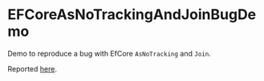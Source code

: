 # EFCoreAsNoTrackingAndJoinBugDemo
Demo to reproduce a bug with EfCore `AsNoTracking` and `Join`.

Reported [here](https://github.com/dotnet/efcore/issues/35607).
